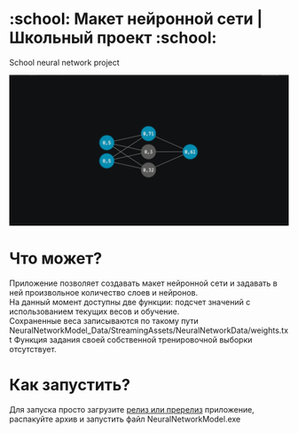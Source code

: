 <h1>:school: Макет нейронной сети | Школьный проект :school:</h1>
<p>School neural network project</p>
<img src="b8n32Vrj3OM.png"></img>

<h1>Что может?</h1>
<p>Приложение позволяет создавать макет нейронной сети и задавать в ней произвольное количество слоев и нейронов. <br>
На данный момент доступны две функции: подсчет значений с использованием текущих весов и обучение. <br>
Сохраненные веса записываются по такому пути NeuralNetworkModel_Data/StreamingAssets/NeuralNetworkData/weights.txt
Функция задания своей собственной тренировочной выборки отсутствует.</p>
<h1>Как запустить?</h1>
<p>Для запуска просто загрузите <a href="https://github.com/SamJoll/NeuralNetworkModel/releases">релиз или пререлиз</a> приложение, распакуйте архив и запустить файл NeuralNetworkModel.exe</p>  
